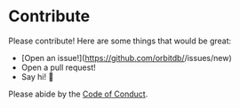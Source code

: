 # Contribute

Please contribute! Here are some things that would be great:

- [Open an issue!](https://github.com/orbitdb/<Replace Title>/issues/new)
- Open a pull request!
- Say hi! :wave:

Please abide by the [Code of Conduct](CODE_OF_CONDUCT.md).
